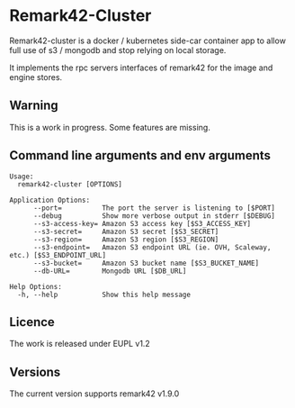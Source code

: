 # Remark42-Cluster

Remark42-cluster is a docker / kubernetes side-car container app to allow full use of s3 / mongodb and stop relying on local storage.

It implements the rpc servers interfaces of remark42 for the image and engine stores.

## Warning

This is a work in progress. Some features are missing.

## Command line arguments and env arguments

```
Usage:
  remark42-cluster [OPTIONS]

Application Options:
      --port=          The port the server is listening to [$PORT]
      --debug          Show more verbose output in stderr [$DEBUG]
      --s3-access-key= Amazon S3 access key [$S3_ACCESS_KEY]
      --s3-secret=     Amazon S3 secret [$S3_SECRET]
      --s3-region=     Amazon S3 region [$S3_REGION]
      --s3-endpoint=   Amazon S3 endpoint URL (ie. OVH, Scaleway, etc.) [$S3_ENDPOINT_URL]
      --s3-bucket=     Amazon S3 bucket name [$S3_BUCKET_NAME]
      --db-URL=        Mongodb URL [$DB_URL]

Help Options:
  -h, --help           Show this help message
```

## Licence

The work is released under EUPL v1.2

## Versions

The current version supports remark42 v1.9.0
